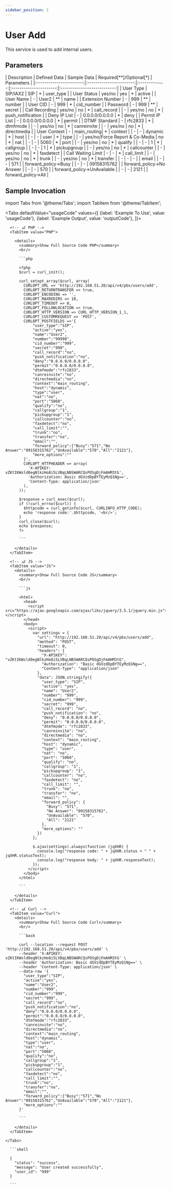```yaml
---
sidebar_position: 1
---
```

# User Add

This service is used to add internal users.

## Parameters
<div class="custom-table">
|       Description       |       Defined Data       |  Sample Data  | Required[**]/Optional[*] |          Parameters         |
|:-----------------------:|:-----------------------:|:-------------:|:----------------------:|:---------------------------:|
|      User Type          |            SIP/IAX2     |       SIP     |            *           |          user_type          |
|     User Status         |             yes/no      |       yes     |            *           |            active           |
|      User Name          |                -        |      User2    |            **          |             name            |
|     Extension Number     |                -        |       999     |            **          |            number           |
|      User CID           |                -        |       999     |            *           |          cid_number         |
|       Password          |                -        |       999     |            **          |            secret           |
|   Call Recording        |             yes/no      |        no     |            *           |         call_record         |
|          -              |             yes/no      |        no     |            *           |      push_notification      |
|   Deny IP List          |                -        | 0.0.0.0/0.0.0.0 |            *           |             deny            |
|   Permit IP List        |                -        | 0.0.0.0/0.0.0.0 |            *           |            permit           |
|   DTMF Standard         |                -        |     rfc2833   |            *           |           dtmfmode          |
|          -              |             yes/no      |        no     |            *           |         canreinvite         |
|          -              |             yes/no      |        no     |            *           |         directmedia         |
|   User Context          |                -        |   main_routing|            *           |           context           |
|          -              |                -        |     dynamic   |            *           |             host            |
|          -              |                -        |       user    |            *           |             type            |
|          -              | yes/no/Force Report & Co-Media |        no     |            *           |             nat             |
|          -              |                -        |       5060    |            *           |             port            |
|          -              |             yes/no      |        no     |            *           |           qualify           |
|          -              |                -        |        1      |            *           |          callgroup          |
|          -              |                -        |        1      |            *           |         pickupgroup         |
|          -              |             yes/no      |        no     |            *           |         callcounter         |
|          -              |             yes/no      |        no     |            *           |          faxdetect          |
|   Call Waiting Limit     |                -        |        -      |            *           |          call_limit         |
|          -              |             yes/no      |        no     |            *           |            trunk            |
|          -              |             yes/no      |        no     |            *           |           transfer          |
|          -              |                -        |        -      |                        |            email            |
|          -              |                -        |       571     |                        |     forward_policy->Busy    |
|          -              |                -        |   09158315762 |                        |  forward_policy->No Answer  |
|          -              |                -        |       570     |                        | forward_policy->UnAvailable |
|          -              |                -        |       2121    |                        |     forward_policy->All     |
</div>


## Sample Invocation


import Tabs from '@theme/Tabs';
import TabItem from '@theme/TabItem';

<Tabs
  defaultValue="usageCode"
  values={[
    {label: 'Example To Use', value: 'usageCode'},
    {label: 'Example Output', value: 'outputCode'},
  ]}>

  <!-- تب نمونه کد استفاده -->
  <TabItem value="usageCode">
    <Tabs
      defaultValue="PHP"
      values={[
        {label: 'PHP', value: 'PHP'},
        {label: 'JS', value: 'JS'},
        {label: 'Curl', value: 'Curl'},
      ]}>

      <!-- کد PHP -->
      <TabItem value="PHP">
	  
        <details>
          <summary>Show Full Source Code PHP</summary>
          <br/>

          ```php

          <?php
          $curl = curl_init();

          curl_setopt_array($curl, array(
            CURLOPT_URL => 'http://192.168.51.20/api/v4/pbx/users/add',
            CURLOPT_RETURNTRANSFER => true,
            CURLOPT_ENCODING => '',
            CURLOPT_MAXREDIRS => 10,
            CURLOPT_TIMEOUT => 0,
            CURLOPT_FOLLOWLOCATION => true,
            CURLOPT_HTTP_VERSION => CURL_HTTP_VERSION_1_1,
            CURLOPT_CUSTOMREQUEST => 'POST',
            CURLOPT_POSTFIELDS =>'{
                "user_type":"SIP",
                "active":"yes",
                "name":"User2",
                "number":"99998",
                "cid_number":"999",
                "secret":"999",
                "call_record":"no",
                "push_notification":"no",
                "deny":"0.0.0.0/0.0.0.0",
                "permit":"0.0.0.0/0.0.0.0",
                "dtmfmode":"rfc2833",
                "canreinvite":"no",
                "directmedia":"no",
                "context":"main_routing",
                "host":"dynamic",
                "type":"user",
                "nat":"no",
                "port":"5060",
                "qualify":"no",
                "callgroup":"1",
                "pickupgroup":"1",
                "callcounter":"no",
                "faxdetect":"no",
                "call_limit":"",
                "trunk":"no",
                "transfer":"no",
                "email":"",
                "forward_policy":{"Busy":"571","No Answer":"09158315762","UnAvailable":"570","All":"2121"},
                "more_options":""
            }',
            CURLOPT_HTTPHEADER => array(
              'X-APIKEY: vZKtIKWsld0egNlkzHo8i5LVBqLNBSWARCQsPOSgDjFmAHM3tG',
              'Authorization: Basic dGVzdDpBYTEyMzQ1Ng==',
              'Content-Type: application/json'
            ),
          ));

          $response = curl_exec($curl);
          if (!curl_errno($curl)) {
            $httpcode = curl_getinfo($curl, CURLINFO_HTTP_CODE);
            echo 'response code:'.$httpcode, '<br/>';
          }
          curl_close($curl);
          echo $response;
          ?>

          ```

        </details>
      </TabItem>

      <!-- کد JS -->
      <TabItem value="JS">
        <details>
          <summary>Show Full Source Code JS</summary>
          <br/>

          ```js
		  
          <html>
            <head>
              <script src="https://ajax.googleapis.com/ajax/libs/jquery/3.5.1/jquery.min.js"></script>
            </head>
            <body>
              <script>
                var settings = {
                  "url": "http://192.168.51.20/api/v4/pbx/users/add",
                  "method": "POST",
                  "timeout": 0,
                  "headers": {
                    "X-APIKEY": "vZKtIKWsld0egNlkzHo8i5LVBqLNBSWARCQsPOSgDjFmAHM3tG",
                    "Authorization": "Basic dGVzdDpBYTEyMzQ1Ng==",
                    "Content-Type": "application/json"
                  },
                  "data": JSON.stringify({
                    "user_type": "SIP",
                    "active": "yes",
                    "name": "User2",
                    "number": "999",
                    "cid_number": "999",
                    "secret": "999",
                    "call_record": "no",
                    "push_notification": "no",
                    "deny": "0.0.0.0/0.0.0.0",
                    "permit": "0.0.0.0/0.0.0.0",
                    "dtmfmode": "rfc2833",
                    "canreinvite": "no",
                    "directmedia": "no",
                    "context": "main_routing",
                    "host": "dynamic",
                    "type": "user",
                    "nat": "no",
                    "port": "5060",
                    "qualify": "no",
                    "callgroup": "1",
                    "pickupgroup": "1",
                    "callcounter": "no",
                    "faxdetect": "no",
                    "call_limit": "",
                    "trunk": "no",
                    "transfer": "no",
                    "email": "",
                    "forward_policy": {
                      "Busy": "571",
                      "No Answer": "09158315762",
                      "UnAvailable": "570",
                      "All": "2121"
                    },
                    "more_options": ""
                  })
                };

                $.ajax(settings).always(function (jqXHR) {
                  console.log("response code: " + jqXHR.status + " " + jqXHR.statusText);
                  console.log("response body: " + jqXHR.responseText);
                });
              </script>
            </body>
          </html>

          ```

        </details>
      </TabItem>

      <!-- کد Curl -->
      <TabItem value="Curl">
        <details>
          <summary>Show Full Source Code Curl</summary>
          <br/>

          ```bash

          curl --location --request POST 'http://192.168.51.20/api/v4/pbx/users/add' \
          --header 'X-APIKEY: vZKtIKWsld0egNlkzHo8i5LVBqLNBSWARCQsPOSgDjFmAHM3tG' \
          --header 'Authorization: Basic dGVzdDpBYTEyMzQ1Ng==' \
          --header 'Content-Type: application/json' \
          --data-raw '{
            "user_type":"SIP",
            "active":"yes",
            "name":"User2",
            "number":"999",
            "cid_number":"999",
            "secret":"999",
            "call_record":"no",
            "push_notification":"no",
            "deny":"0.0.0.0/0.0.0.0",
            "permit":"0.0.0.0/0.0.0.0",
            "dtmfmode":"rfc2833",
            "canreinvite":"no",
            "directmedia":"no",
            "context":"main_routing",
            "host":"dynamic",
            "type":"user",
            "nat":"no",
            "port":"5060",
            "qualify":"no",
            "callgroup":"1",
            "pickupgroup":"1",
            "callcounter":"no",
            "faxdetect":"no",
            "call_limit":"",
            "trunk":"no",
            "transfer":"no",
            "email":"",
            "forward_policy":{"Busy":"571","No Answer":"09158315762","UnAvailable":"570","All":"2121"},
            "more_options":""
          }'

          ```

        </details>
      </TabItem>

    </Tabs>
  </TabItem>

  <!-- تب نمونه خروجی -->
  <TabItem value="outputCode">

      ```shell

      {
        "status": "success",
        "message": "User created successfully",
        "user_id": "999"
      }

      ```
  </TabItem>

</Tabs>
